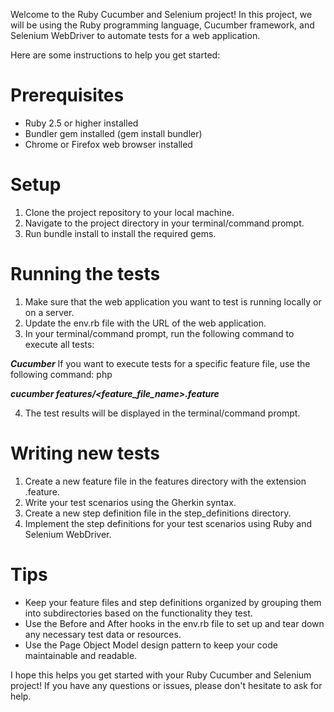 Welcome to the Ruby Cucumber and Selenium project! In this project, we will be using the Ruby programming language, Cucumber framework, and Selenium WebDriver to automate tests for a web application.

Here are some instructions to help you get started:

# Prerequisites
 - Ruby 2.5 or higher installed
 - Bundler gem installed (gem install bundler)
 - Chrome or Firefox web browser installed

# Setup
1. Clone the project repository to your local machine.
2. Navigate to the project directory in your terminal/command prompt.
3. Run bundle install to install the required gems.

# Running the tests
1. Make sure that the web application you want to test is running locally or on a server.
2. Update the env.rb file with the URL of the web application.
3. In your terminal/command prompt, run the following command to execute all tests:

**_Cucumber_**
If you want to execute tests for a specific feature file, use the following command:
php

**_cucumber features/<feature_file_name>.feature_**

4. The test results will be displayed in the terminal/command prompt.

# Writing new tests
1. Create a new feature file in the features directory with the extension .feature.
2. Write your test scenarios using the Gherkin syntax.
3. Create a new step definition file in the step_definitions directory.
4. Implement the step definitions for your test scenarios using Ruby and Selenium WebDriver.

# Tips
 - Keep your feature files and step definitions organized by grouping them into subdirectories based on the functionality they test.
 - Use the Before and After hooks in the env.rb file to set up and tear down any necessary test data or resources.
 - Use the Page Object Model design pattern to keep your code maintainable and readable.
 
I hope this helps you get started with your Ruby Cucumber and Selenium project! If you have any questions or issues, please don't hesitate to ask for help.